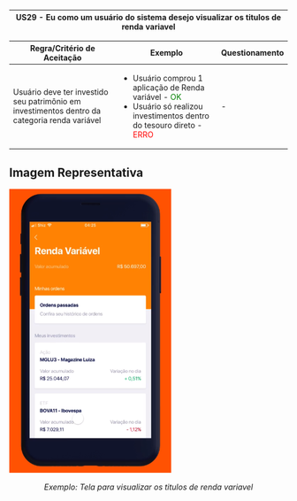 <table>
    <thead>
        <tr>
            <th colspan="2" rowspan="2"> US29 - Eu como um usuário do sistema desejo visualizar os titulos de renda variavel </th>
        </tr>        
    </thead>
</table>

<table>
    <thead>
        <tr>
            <th>Regra/Critério de Aceitação</th>
            <th>Exemplo</th>
            <th>Questionamento</th>
        </tr>        
    </thead>
    <tbody>
        <tr>
            <td>Usuário deve ter investido seu patrimônio em investimentos dentro da categoria renda variável</td>
            <td>
                <ul>
                    <li>Usuário comprou 1 aplicação de Renda variável - <span style="color:green">OK</span></li>
                    <li>Usuário só realizou investimentos dentro do tesouro direto - <span style="color:red">ERRO</span></li>
                </ul>
            </td>
            <td> - </td>
        </tr>
    </tbody>
</table>


## **Imagem Representativa**
![US01](../../../img/tt3.png)
<p align="center"><i>Exemplo: Tela para visualizar os titulos de renda variavel</i></p>
